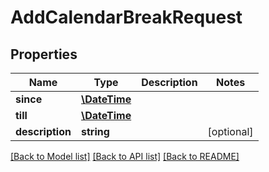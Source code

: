 # AddCalendarBreakRequest

## Properties
Name | Type | Description | Notes
------------ | ------------- | ------------- | -------------
**since** | [**\DateTime**](\DateTime.md) |  | 
**till** | [**\DateTime**](\DateTime.md) |  | 
**description** | **string** |  | [optional] 

[[Back to Model list]](../../README.md#documentation-for-models) [[Back to API list]](../../README.md#documentation-for-api-endpoints) [[Back to README]](../../README.md)

